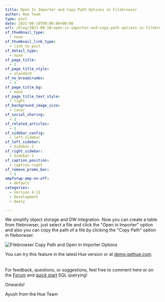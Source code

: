 ```yaml
---
title: Open In Importer and Copy Path Options in Filebrowser
author: Hue Team
type: post
date: 2021-08-10T00:00:00+00:00
url: /blog/2021-08-10-open-in-importer-and-copy-path-options-in-filebrowser
sf_thumbnail_type:
  - none
sf_thumbnail_link_type:
  - link_to_post
sf_detail_type:
  - none
sf_page_title:
  - 1
sf_page_title_style:
  - standard
sf_no_breadcrumbs:
  - 1
sf_page_title_bg:
  - none
sf_page_title_text_style:
  - light
sf_background_image_size:
  - cover
sf_social_sharing:
  - 1
sf_related_articles:
  - 1
sf_sidebar_config:
  - left-sidebar
sf_left_sidebar:
  - Sidebar-2
sf_right_sidebar:
  - Sidebar-1
sf_caption_position:
  - caption-right
sf_remove_promo_bar:
  - 1
ampforwp-amp-on-off:
  - default
categories:
  - Version 4.11
  - Development
  - Query

---
```


We simplify object storage and DW integration. Now you can create a table from filebrowser, just select a file and click the "Open in Importer" option and also you can copy the path of a file by clicking the "Copy Path" option in fileborwser.

![Filebrowser Copy Path and Open In Importer Options](https://cdn.gethue.com/uploads/2021/08/Filebrowser_copypath_openinimporter.png)



You can try this feature in the latest Hue version or at [demo.gethue.com](https://demo.gethue.com/hue/filebrowser/).  
</br>
</br>
For feedback, questions, or suggestions, feel free to comment here or on the [Forum](https://discourse.gethue.com/) and [quick start](https://docs.gethue.com/quickstart/) SQL querying!

Onwards!

Ayush from the Hue Team